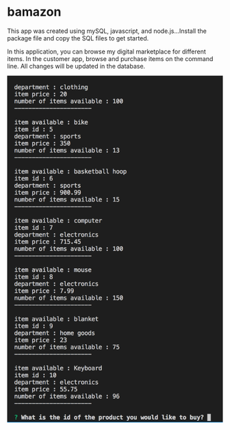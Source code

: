 # bamazon

<p>This app was created using mySQL, javascript, and node.js...Install the package file and copy the SQL files to get started. </p>

<p>In this application, you can browse my digital marketplace for different items.  In the customer app, browse and purchase items on the command line.  All changes will be updated in the database.</p>

<img src="./images/customer-view.png">